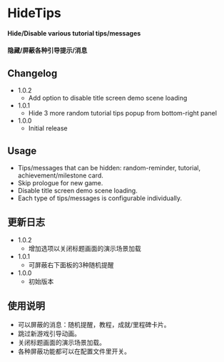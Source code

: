# HideTips

#### Hide/Disable various tutorial tips/messages
#### 隐藏/屏蔽各种引导提示/消息

## Changelog
* 1.0.2
  + Add option to disable title screen demo scene loading
* 1.0.1
  + Hide 3 more random tutorial tips popup from bottom-right panel
* 1.0.0
  + Initial release

## Usage
* Tips/messages that can be hidden: random-reminder, tutorial, achievement/milestone card.
* Skip prologue for new game.
* Disable title screen demo scene loading.
* Each type of tips/messages is configurable individually.

## 更新日志
* 1.0.2
  + 增加选项以关闭标题画面的演示场景加载
* 1.0.1
  + 可屏蔽右下面板的3种随机提醒
* 1.0.0
  + 初始版本

## 使用说明
* 可以屏蔽的消息：随机提醒，教程，成就/里程碑卡片。
* 跳过新游戏引导动画。
* 关闭标题画面的演示场景加载。
* 各种屏蔽功能都可以在配置文件里开关。
